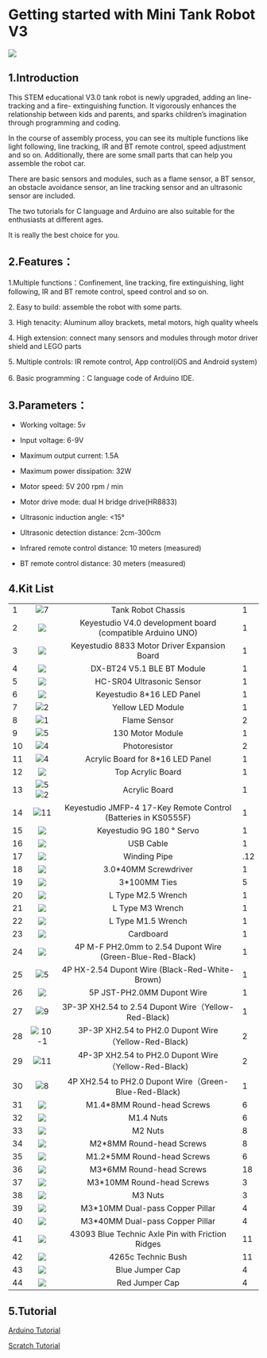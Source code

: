 # Getting started with Mini Tank Robot V3 

![](media/0eed85e053eec9481023a1aaa999190e.png)

## 1.Introduction

This STEM educational V3.0 tank robot is newly upgraded, adding an line-tracking and a fire- extinguishing function. It vigorously enhances the relationship between kids and parents, and sparks children’s imagination through programming and coding.

In the course of assembly process, you can see its multiple functions like light following, line tracking, IR and BT remote control, speed adjustment and so on. Additionally, there are some small parts that can help you assemble the robot car. 

There are basic sensors and modules, such as a flame sensor, a BT sensor, an obstacle avoidance sensor, an line tracking sensor and an ultrasonic sensor are included.

The two tutorials for C language and Arduino are also suitable for the enthusiasts at different ages.

It is really the best choice for you.

## 2.Features：

1\.Multiple functions：Confinement, line tracking, fire extinguishing, light following, IR and BT remote control, speed control and so on.

2\. Easy to build: assemble the robot with some parts.

3\. High tenacity: Aluminum alloy brackets, metal motors, high quality wheels

4\. High extension: connect many sensors and modules through motor driver shield and LEGO parts

5\. Multiple controls: IR remote control, App control(iOS and Android system)

6\. Basic programming：C language code of Arduino IDE.

## 3.Parameters：

- Working voltage: 5v

- Input voltage: 6-9V

- Maximum output current: 1.5A

- Maximum power dissipation: 32W

- Motor speed: 5V 200 rpm / min

- Motor drive mode: dual H bridge drive(HR8833)

- Ultrasonic induction angle: \<15°

- Ultrasonic detection distance: 2cm-300cm

- Infrared remote control distance: 10 meters (measured)

- BT remote control distance: 30 meters (measured)



## 4.Kit List

|      |                                                              |                                                              |      |
| ---- | :----------------------------------------------------------: | :----------------------------------------------------------: | ---- |
| 1    |       ![7](media/686670898705c411f9affbd3e2e78c61.png)       |                      Tank Robot Chassis                      | 1    |
| 2    |       ![](media/8ecfc7e4f74bd2001452e33f74eace2e.png)        |  Keyestudio V4.0 development board (compatible Arduino UNO)  | 1    |
| 3    |       ![ ](media/a68b920cd30c3b17941fa8b28b643c8f.png)       |         Keyestudio 8833 Motor Driver Expansion Board         | 1    |
| 4    |      ![ ](media/5932436a0916951504a9debb97a905c3.jpeg)       |                  DX-BT24 V5.1 BLE BT Module                  | 1    |
| 5    |       ![](media/b0906d68835b2659491e53a85567569b.png)        |                  HC-SR04 Ultrasonic Sensor                   | 1    |
| 6    |       ![](media/2d831a9e71d1777b7b12132267d22947.png)        |                  Keyestudio 8\*16 LED Panel                  | 1    |
| 7    |       ![2](media/0b130b1b8eb4e626a9cad08906af2ef5.png)       |                      Yellow LED Module                       | 1    |
| 8    |       ![1](media/ecf808f114234039582880ab4682c4e6.png)       |                         Flame Sensor                         | 2    |
| 9    |       ![5](media/465d2f91471dcdab8de9b07e44d37cf4.png)       |                       130 Motor Module                       | 1    |
| 10   |       ![4](media/9b0193c19a5a7392052adffdfc4e10c2.png)       |                        Photoresistor                         | 2    |
| 11   |       ![4](media/2d8e4747f80f8134999a16c9aa0dabb7.png)       |              Acrylic Board for 8\*16 LED Panel               | 1    |
| 12   |       ![](media/704f390bd65080844e77b498d37784f7.jpeg)       |                      Top Acrylic Board                       | 1    |
| 13   | ![5](media/ca1240b60ad08bfd5e1dacd3d7dc0f1f.png)![2](media/82e72b8a1e3d2c0eebfa0e96e4b66b83.png) |                        Acrylic Board                         | 1    |
| 14   |      ![11](media/4bcc6cd652f8101c6a4680b40e40e593.png)       | Keyestudio JMFP-4 17-Key Remote Control (Batteries in KS0555F) | 1    |
| 15   |       ![](media/e686213ffb2aa53d9960f9f6d1b600cd.png)        |                  Keyestudio 9G 180 ° Servo                   | 1    |
| 16   |       ![](media/4f8d5af6dee9016b45d975adb2391d37.png)        |                          USB Cable                           | 1    |
| 17   |       ![](media/95a430f19b519f4c80f1aee9bdea1605.png)        |                         Winding Pipe                         | .12  |
| 18   |       ![](media/f353b46e6c2c0597c3268d5aa137fd99.png)        |                    3.0\*40MM Screwdriver                     | 1    |
| 19   |       ![](media/247e99cde38f40eb256ed698ec47bb1d.png)        |                        3\*100MM Ties                         | 5    |
| 20   |       ![](media/ad46a09c801f0ce10448cf7f7c3ef279.png)        |                      L Type M2.5 Wrench                      | 1    |
| 21   |       ![](media/ad46a09c801f0ce10448cf7f7c3ef279.png)        |                       L Type M3 Wrench                       | 1    |
| 22   |       ![](media/ad46a09c801f0ce10448cf7f7c3ef279.png)        |                      L Type M1.5 Wrench                      | 1    |
| 23   |       ![](media/8c9753cc11848ca134532d52e9ca2277.png)        |                          Cardboard                           | 1    |
| 24   |       ![](media/9065eb862cc4bcbde2f324702ec8a954.png)        |  4P M-F PH2.0mm to 2.54 Dupont Wire (Green-Blue-Red-Black)   | 1    |
| 25   |       ![5](media/f89d96fdf835c372754aadc7c22ca907.png)       |        4P HX-2.54 Dupont Wire (Black-Red-White-Brown)        | 1    |
| 26   |       ![](media/d815578410bf7d4d943c921e79fdc8a5.png)        |                  5P JST-PH2.0MM Dupont Wire                  | 1    |
| 27   |       ![9](media/6a1c8e7c27ca08c62ac0c30a0dbd4578.png)       |     3P-3P XH2.54 to 2.54 Dupont Wire（Yellow-Red-Black)      | 1    |
| 28   |     ![10-1](media/054fc8fbedd22e8e9c6074207bc94524.png)      |     3P-3P XH2.54 to PH2.0 Dupont Wire（Yellow-Red-Black)     | 2    |
| 29   |      ![11](media/7856a38f34cdeb19966cd0fb99b55f85.png)       |     4P-3P XH2.54 to PH2.0 Dupont Wire（Yellow-Red-Black)     | 2    |
| 30   |       ![8](media/900ce366290c7cb8537c498a3b1b6b08.png)       |    4P XH2.54 to PH2.0 Dupont Wire（Green-Blue-Red-Black)     | 1    |
| 31   |       ![](media/f304cb590f040f13b4bd93bfc636ddba.png)        |                 M1.4\*8MM Round-head Screws                  | 6    |
| 32   |       ![](media/fb3d2a6b5e5de551ae702b94a468ab49.png)        |                          M1.4 Nuts                           | 6    |
| 33   |       ![](media/fb3d2a6b5e5de551ae702b94a468ab49.png)        |                           M2 Nuts                            | 8    |
| 34   |       ![](media/f304cb590f040f13b4bd93bfc636ddba.png)        |                  M2\*8MM Round-head Screws                   | 8    |
| 35   |       ![](media/1ae2d251fa671bdbedd375c37ed394aa.png)        |                 M1.2\*5MM Round-head Screws                  | 6    |
| 36   |       ![](media/f304cb590f040f13b4bd93bfc636ddba.png)        |                  M3\*6MM Round-head Screws                   | 18   |
| 37   |       ![](media/f304cb590f040f13b4bd93bfc636ddba.png)        |                  M3\*10MM Round-head Screws                  | 3    |
| 38   |       ![](media/fb3d2a6b5e5de551ae702b94a468ab49.png)        |                           M3 Nuts                            | 3    |
| 39   |       ![](media/0e0fd3c7109c9fdaae633447ace2452f.png)        |               M3\*10MM Dual-pass Copper Pillar               | 4    |
| 40   |       ![](media/b3ae0192675aff64278e0295cb6a7d07.jpeg)       |               M3\*40MM Dual-pass Copper Pillar               | 4    |
| 41   |       ![](media/be8bf7c301b2cc756ed4b6bc0d0fce59.png)        |       43093 Blue Technic Axle Pin with Friction Ridges       | 11   |
| 42   |       ![](media/64e5f57bd9efb46d1ea5c663e195bbbd.png)        |                      4265c Technic Bush                      | 11   |
| 43   |       ![](media/2e07431f04b6c1e9543918f86ee695a4.png)        |                       Blue Jumper Cap                        | 4    |
| 44   |       ![](media/a0aca71a25a9c5152b99c0911e6f5221.png)        |                        Red Jumper Cap                        | 4    |



## 5.Tutorial

[Arduino Tutorial](./KS0555-Arduino-Tutorials/arduino.md)

[Scratch Tutorial](./KS0555-Scratch-Tutorials/scratch.md)
